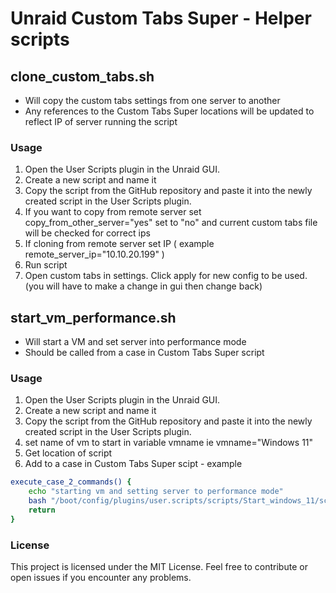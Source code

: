 # Unraid Custom Tabs Super - Helper scripts


## clone_custom_tabs.sh

- Will copy the custom tabs settings from one server to another
- Any references to the Custom Tabs Super locations will be updated to reflect IP of server running the script

### Usage

1. Open the User Scripts plugin in the Unraid GUI.
2. Create a new script and name it 
3. Copy the script from the GitHub repository and paste it into the newly created script in the User Scripts plugin.
4. If you want to copy from remote server set copy_from_other_server="yes"  set to "no" and current custom tabs file will be checked for correct ips
5. If cloning from remote server set IP   ( example  remote_server_ip="10.10.20.199" )
6. Run script
7. Open custom tabs in settings.  Click apply for new config to be used. (you will have to make a change in gui then change back)


##  start_vm_performance.sh

- Will start a VM and set server into performance mode
- Should be called from a case in Custom Tabs Super script

### Usage

1. Open the User Scripts plugin in the Unraid GUI.
2. Create a new script and name it 
3. Copy the script from the GitHub repository and paste it into the newly created script in the User Scripts plugin.
4. set name of vm to start in variable vmname  ie vmname="Windows 11"
5. Get location of script
6. Add to a case in Custom Tabs Super scipt - 
example
```bash
execute_case_2_commands() {
    echo "starting vm and setting server to performance mode"
    bash "/boot/config/plugins/user.scripts/scripts/Start_windows_11/script" &
    return
}

```

### License

This project is licensed under the MIT License. Feel free to contribute or open issues if you encounter any problems.

